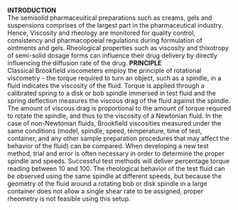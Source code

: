 <b>INTRODUCTION</b> <Br>
The semisolid pharmaceuitical preparations such as creams, gels and suspensions comprises of the largest part in the pharmaceutical industry. Hence, Viscosity and rheology are monitored for quality control, consistency and pharmacopoeial regulations during formulation of ointments and gels. Rheological properties such as viscosity and thixotropy of semi-solid dosage forms can influence their drug delivery by directly influencing the diffusion rate of the drug.
<b>PRINCIPLE</b> <Br>
Classical Brookfield viscometers employ the principle of rotational viscometry - the torque required to turn an object, such as a spindle, in a fluid indicates the viscosity of the fluid. Torque is applied through a calibrated spring to a disk or bob spindle immersed in test fluid and the spring deflection measures the viscous drag of the fluid against the spindle. The amount of viscous drag is proportional to the amount of torque required to rotate the spindle, and thus to the viscosity of a Newtonian fluid. In the case of non-Newtonian fluids, Brookfield viscosities measured under the same conditions (model, spindle, speed, temperature, time of test, container, and any other sample preparation procedures that may affect the behavior of the fluid) can be compared. When developing a new test method, trial and error is often necessary in order to determine the proper spindle and speeds. Successful test methods will deliver percentage torque reading between 10 and 100. The rheological behavior of the test fluid can be observed using the same spindle at different speeds, but because the geometry of the fluid around a rotating bob or disk spindle in a large container does not allow a single shear rate to be assigned, proper rheometry is not feasible using this setup.
